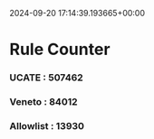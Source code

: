 2024-09-20 17:14:39.193665+00:00
# Rule Counter 
 ### UCATE : 507462

 ### Veneto : 84012

 ### Allowlist : 13930